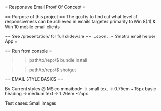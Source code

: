= Responsive Email Proof Of Concept =

== Purpose of this project ==
The goal is to find out what level of responsiveness
can be achieved in emails targeted primarily to Win 8(.1) & Win 10
mobile email clients


== See /presentation/ for full slideware ==
...soon...
= Sinatra email helper App =

== Run from console =

>> path/to/repo/$ bundle install

>> path/to/repo/$ shotgut


== EMAIL STYLE BASICS ==

By Current styles @ MS.co
mmaibody -> small text -> 0.75em ~ 15px
basic heading -> medium text -> 1.26em ~25px

Test cases: Small images